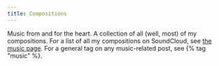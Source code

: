 ```yaml
---
title: Compositions
---
```


Music from and for the heart. A collection of all (well, most) of my compositions. For a list of all my compositions on SoundCloud, see [the music page](/music). For a general tag on any music-related post, see {% tag "music" %}.
